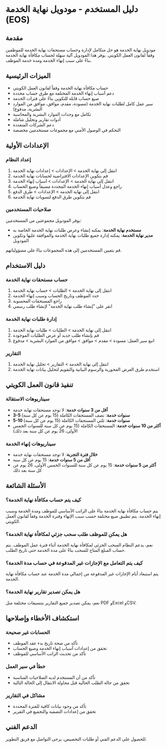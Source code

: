 # دليل المستخدم - مودويل نهاية الخدمة (EOS)

## مقدمة
مودويل نهاية الخدمة هو حل متكامل لإدارة وحساب مستحقات نهاية الخدمة للموظفين وفقاً لقانون العمل الكويتي. يوفر هذا المودويل آلية سهلة لحساب مكافأة نهاية الخدمة بناءً على سبب إنهاء الخدمة ومدة خدمة الموظف.

## الميزات الرئيسية
- حساب مكافأة نهاية الخدمة وفقاً لقانون العمل الكويتي
- دعم أسباب إنهاء الخدمة المختلفة مع طرق حساب محددة
- صيغ حساب قابلة للتكوين بناءً على فترات الخدمة
- سير عمل كامل لطلبات نهاية الخدمة (مسودة، مقدم، موافق، موافق من الموارد البشرية، مدفوع)
- تكامل مع وحدات الموارد البشرية والمحاسبة
- أدوات تقارير وتحليل شاملة
- دعم الشركات المتعددة
- التحكم في الوصول الأمني مع مجموعات مستخدمين مخصصة

## الإعدادات الأولية

### إعداد النظام
1. انتقل إلى نهاية الخدمة > الإعدادات > إعدادات نهاية الخدمة
2. قم بتكوين الإعدادات الافتراضية لحسابات نهاية الخدمة
3. انتقل إلى نهاية الخدمة > الإعدادات > أسباب إنهاء الخدمة
4. راجع وعدل أسباب إنهاء الخدمة المحددة مسبقاً وصيغ الحساب
5. انتقل إلى نهاية الخدمة > الإعدادات > طرق الدفع
6. قم بتكوين طرق الدفع لتسويات نهاية الخدمة

### صلاحيات المستخدمين
يوفر المودويل مجموعتين من المستخدمين:
- **مستخدم نهاية الخدمة**: يمكنه إنشاء وعرض طلبات نهاية الخدمة الخاصة به
- **مدير نهاية الخدمة**: يمكنه إدارة جميع طلبات نهاية الخدمة والموافقة عليها وتكوين المودويل

قم بتعيين المستخدمين إلى هذه المجموعات بناءً على مسؤولياتهم.

## دليل الاستخدام

### حساب مستحقات نهاية الخدمة
1. انتقل إلى نهاية الخدمة > الطلبات > حساب نهاية الخدمة
2. حدد الموظف وتاريخ الحساب وسبب إنهاء الخدمة
3. راجع المستحقات المحسوبة
4. انقر على "إنشاء طلب نهاية الخدمة" لإنشاء طلب رسمي

### إدارة طلبات نهاية الخدمة
1. انتقل إلى نهاية الخدمة > الطلبات > طلبات نهاية الخدمة
2. قم بإنشاء طلب جديد أو عرض الطلبات الموجودة
3. اتبع سير العمل: مسودة > مقدم > موافق > موافق من الموارد البشرية > مدفوع

### التقارير
1. انتقل إلى نهاية الخدمة > التقارير > تحليل نهاية الخدمة
2. استخدم طرق العرض المحورية والرسوم البيانية والتقويم لتحليل بيانات نهاية الخدمة

## تنفيذ قانون العمل الكويتي

### سيناريوهات الاستقالة
- **أقل من 3 سنوات خدمة**: لا توجد مستحقات نهاية خدمة
- **3-5 سنوات خدمة**: نصف المستحقات الكاملة (15 يوم عن كل سنة)
- **5-10 سنوات خدمة**: ثلثي المستحقات الكاملة (15 يوم عن كل سنة)
- **أكثر من 10 سنوات خدمة**: المستحقات الكاملة (15 يوم عن كل سنة للسنوات الخمس الأولى، 26 يوم عن كل سنة بعد ذلك)

### سيناريوهات إنهاء الخدمة
- **خلال فترة التجربة**: لا توجد مستحقات نهاية خدمة
- **أقل من 5 سنوات خدمة**: 15 يوم عن كل سنة
- **أكثر من 5 سنوات خدمة**: 15 يوم عن كل سنة للسنوات الخمس الأولى، 26 يوم عن كل سنة بعد ذلك

## الأسئلة الشائعة

### كيف يتم حساب مكافأة نهاية الخدمة؟
يتم حساب مكافأة نهاية الخدمة بناءً على الراتب الأساسي للموظف ومدة الخدمة وسبب إنهاء الخدمة. يتم تطبيق صيغ مختلفة حسب سبب الإنهاء وفترة الخدمة وفقاً لقانون العمل الكويتي.

### هل يمكن للموظف طلب سحب جزئي لمكافأة نهاية الخدمة؟
نعم، يدعم النظام السحب الجزئي لمكافأة نهاية الخدمة أثناء فترة عمل الموظف. يتم حساب المبلغ المتاح للسحب بناءً على مدة الخدمة حتى تاريخ الطلب.

### كيف يتم التعامل مع الإجازات غير المدفوعة في حساب مدة الخدمة؟
يتم استبعاد أيام الإجازات غير المدفوعة من إجمالي مدة الخدمة عند حساب مكافأة نهاية الخدمة.

### هل يمكن تصدير تقارير نهاية الخدمة؟
نعم، يمكن تصدير جميع التقارير بتنسيقات مختلفة مثل PDF وExcel وCSV.

## استكشاف الأخطاء وإصلاحها

### الحسابات غير صحيحة
- تأكد من صحة تاريخ بدء عقد الموظف
- تحقق من إعدادات أسباب إنهاء الخدمة وصيغ الحساب
- تأكد من تحديث الراتب الأساسي للموظف

### خطأ في سير العمل
- تأكد من أن المستخدم لديه الصلاحيات المناسبة
- تحقق من حالة الطلب الحالية قبل محاولة الانتقال إلى الحالة التالية

### مشاكل في التقارير
- تأكد من وجود بيانات كافية للفترة المحددة
- تحقق من إعدادات التصفية والتجميع في التقرير

## الدعم الفني
للحصول على الدعم الفني أو طلبات التخصيص، يرجى التواصل مع فريق التطوير.
